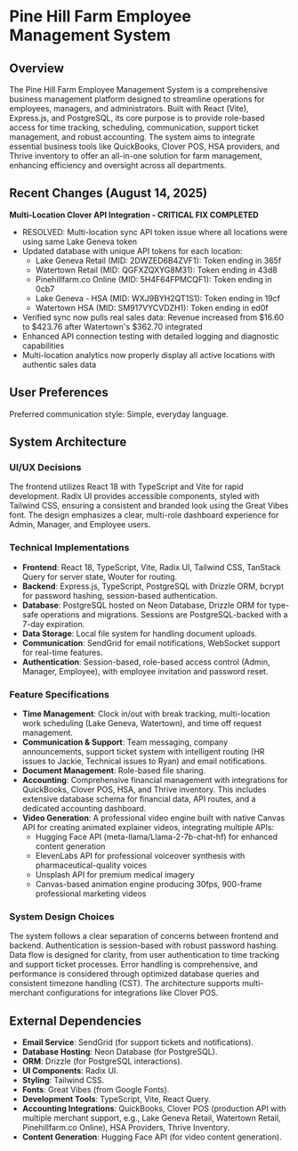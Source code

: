 # Pine Hill Farm Employee Management System

## Overview
The Pine Hill Farm Employee Management System is a comprehensive business management platform designed to streamline operations for employees, managers, and administrators. Built with React (Vite), Express.js, and PostgreSQL, its core purpose is to provide role-based access for time tracking, scheduling, communication, support ticket management, and robust accounting. The system aims to integrate essential business tools like QuickBooks, Clover POS, HSA providers, and Thrive inventory to offer an all-in-one solution for farm management, enhancing efficiency and oversight across all departments.

## Recent Changes (August 14, 2025)
**Multi-Location Clover API Integration - CRITICAL FIX COMPLETED**
- RESOLVED: Multi-location sync API token issue where all locations were using same Lake Geneva token
- Updated database with unique API tokens for each location:
  * Lake Geneva Retail (MID: 2DWZED6B4ZVF1): Token ending in 365f
  * Watertown Retail (MID: QGFXZQXYG8M31): Token ending in 43d8  
  * Pinehillfarm.co Online (MID: 5H4F64FPMCQF1): Token ending in 0cb7
  * Lake Geneva - HSA (MID: WXJ9BYH2QT1S1): Token ending in 19cf
  * Watertown HSA (MID: SM917VYCVDZH1): Token ending in ed0f
- Verified sync now pulls real sales data: Revenue increased from $16.60 to $423.76 after Watertown's $362.70 integrated
- Enhanced API connection testing with detailed logging and diagnostic capabilities
- Multi-location analytics now properly display all active locations with authentic sales data

## User Preferences
Preferred communication style: Simple, everyday language.

## System Architecture

### UI/UX Decisions
The frontend utilizes React 18 with TypeScript and Vite for rapid development. Radix UI provides accessible components, styled with Tailwind CSS, ensuring a consistent and branded look using the Great Vibes font. The design emphasizes a clear, multi-role dashboard experience for Admin, Manager, and Employee users.

### Technical Implementations
- **Frontend**: React 18, TypeScript, Vite, Radix UI, Tailwind CSS, TanStack Query for server state, Wouter for routing.
- **Backend**: Express.js, TypeScript, PostgreSQL with Drizzle ORM, bcrypt for password hashing, session-based authentication.
- **Database**: PostgreSQL hosted on Neon Database, Drizzle ORM for type-safe operations and migrations. Sessions are PostgreSQL-backed with a 7-day expiration.
- **Data Storage**: Local file system for handling document uploads.
- **Communication**: SendGrid for email notifications, WebSocket support for real-time features.
- **Authentication**: Session-based, role-based access control (Admin, Manager, Employee), with employee invitation and password reset.

### Feature Specifications
- **Time Management**: Clock in/out with break tracking, multi-location work scheduling (Lake Geneva, Watertown), and time off request management.
- **Communication & Support**: Team messaging, company announcements, support ticket system with intelligent routing (HR issues to Jackie, Technical issues to Ryan) and email notifications.
- **Document Management**: Role-based file sharing.
- **Accounting**: Comprehensive financial management with integrations for QuickBooks, Clover POS, HSA, and Thrive inventory. This includes extensive database schema for financial data, API routes, and a dedicated accounting dashboard.
- **Video Generation**: A professional video engine built with native Canvas API for creating animated explainer videos, integrating multiple APIs:
  - Hugging Face API (meta-llama/Llama-2-7b-chat-hf) for enhanced content generation
  - ElevenLabs API for professional voiceover synthesis with pharmaceutical-quality voices
  - Unsplash API for premium medical imagery
  - Canvas-based animation engine producing 30fps, 900-frame professional marketing videos

### System Design Choices
The system follows a clear separation of concerns between frontend and backend. Authentication is session-based with robust password hashing. Data flow is designed for clarity, from user authentication to time tracking and support ticket processes. Error handling is comprehensive, and performance is considered through optimized database queries and consistent timezone handling (CST). The architecture supports multi-merchant configurations for integrations like Clover POS.

## External Dependencies

-   **Email Service**: SendGrid (for support tickets and notifications).
-   **Database Hosting**: Neon Database (for PostgreSQL).
-   **ORM**: Drizzle (for PostgreSQL interactions).
-   **UI Components**: Radix UI.
-   **Styling**: Tailwind CSS.
-   **Fonts**: Great Vibes (from Google Fonts).
-   **Development Tools**: TypeScript, Vite, React Query.
-   **Accounting Integrations**: QuickBooks, Clover POS (production API with multiple merchant support, e.g., Lake Geneva Retail, Watertown Retail, Pinehillfarm.co Online), HSA Providers, Thrive Inventory.
-   **Content Generation**: Hugging Face API (for video content generation).